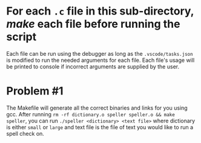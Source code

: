 # For each `.c` file in this sub-directory, _make_ each file before running the script

Each file can be run using the debugger as long as the `.vscode/tasks.json` is modified to run the needed arguments for each file. Each file's usage will be printed to console if incorrect arguments are supplied by the user.

# Problem #1

The Makefile will generate all the correct binaries and links for you using gcc. After running `rm -rf dictionary.o speller speller.o && make speller`, you can run `./speller <dictionary> <text file>` where dictionary is either `small` or `large` and text file is the file of text you would like to run a spell check on.
